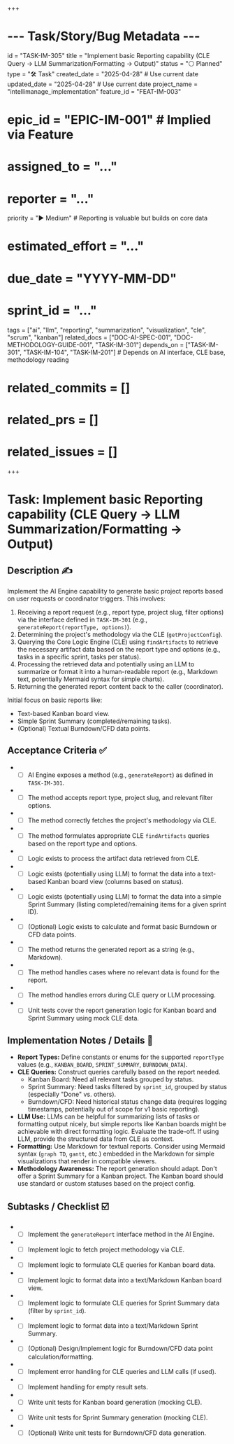 +++
# --- Task/Story/Bug Metadata ---
id = "TASK-IM-305"
title = "Implement basic Reporting capability (CLE Query -> LLM Summarization/Formatting -> Output)"
status = "⚪️ Planned"
type = "🛠️ Task"
created_date = "2025-04-28" # Use current date
updated_date = "2025-04-28" # Use current date
project_name = "intellimanage_implementation"
feature_id = "FEAT-IM-003"
# epic_id = "EPIC-IM-001" # Implied via Feature
# assigned_to = "..."
# reporter = "..."
priority = "▶️ Medium" # Reporting is valuable but builds on core data
# estimated_effort = "..."
# due_date = "YYYY-MM-DD"
# sprint_id = "..."
tags = ["ai", "llm", "reporting", "summarization", "visualization", "cle", "scrum", "kanban"]
related_docs = ["DOC-AI-SPEC-001", "DOC-METHODOLOGY-GUIDE-001", "TASK-IM-301"]
depends_on = ["TASK-IM-301", "TASK-IM-104", "TASK-IM-201"] # Depends on AI interface, CLE base, methodology reading
# related_commits = []
# related_prs = []
# related_issues = []
+++

# Task: Implement basic Reporting capability (CLE Query -> LLM Summarization/Formatting -> Output)

## Description ✍️

Implement the AI Engine capability to generate basic project reports based on user requests or coordinator triggers. This involves:
1.  Receiving a report request (e.g., report type, project slug, filter options) via the interface defined in `TASK-IM-301` (e.g., `generateReport(reportType, options)`).
2.  Determining the project's methodology via the CLE (`getProjectConfig`).
3.  Querying the Core Logic Engine (CLE) using `findArtifacts` to retrieve the necessary artifact data based on the report type and options (e.g., tasks in a specific sprint, tasks per status).
4.  Processing the retrieved data and potentially using an LLM to summarize or format it into a human-readable report (e.g., Markdown text, potentially Mermaid syntax for simple charts).
5.  Returning the generated report content back to the caller (coordinator).

Initial focus on basic reports like:
*   Text-based Kanban board view.
*   Simple Sprint Summary (completed/remaining tasks).
*   (Optional) Textual Burndown/CFD data points.

## Acceptance Criteria ✅

*   - [ ] AI Engine exposes a method (e.g., `generateReport`) as defined in `TASK-IM-301`.
*   - [ ] The method accepts report type, project slug, and relevant filter options.
*   - [ ] The method correctly fetches the project's methodology via CLE.
*   - [ ] The method formulates appropriate CLE `findArtifacts` queries based on the report type and options.
*   - [ ] Logic exists to process the artifact data retrieved from CLE.
*   - [ ] Logic exists (potentially using LLM) to format the data into a text-based Kanban board view (columns based on status).
*   - [ ] Logic exists (potentially using LLM) to format the data into a simple Sprint Summary (listing completed/remaining items for a given sprint ID).
*   - [ ] (Optional) Logic exists to calculate and format basic Burndown or CFD data points.
*   - [ ] The method returns the generated report as a string (e.g., Markdown).
*   - [ ] The method handles cases where no relevant data is found for the report.
*   - [ ] The method handles errors during CLE query or LLM processing.
*   - [ ] Unit tests cover the report generation logic for Kanban board and Sprint Summary using mock CLE data.

## Implementation Notes / Details 📝

*   **Report Types:** Define constants or enums for the supported `reportType` values (e.g., `KANBAN_BOARD`, `SPRINT_SUMMARY`, `BURNDOWN_DATA`).
*   **CLE Queries:** Construct queries carefully based on the report needed.
    *   Kanban Board: Need all relevant tasks grouped by status.
    *   Sprint Summary: Need tasks filtered by `sprint_id`, grouped by status (especially "Done" vs. others).
    *   Burndown/CFD: Need historical status change data (requires logging timestamps, potentially out of scope for v1 basic reporting).
*   **LLM Use:** LLMs can be helpful for summarizing lists of tasks or formatting output nicely, but simple reports like Kanban boards might be achievable with direct formatting logic. Evaluate the trade-off. If using LLM, provide the structured data from CLE as context.
*   **Formatting:** Use Markdown for textual reports. Consider using Mermaid syntax (`graph TD`, `gantt`, etc.) embedded in the Markdown for simple visualizations that render in compatible viewers.
*   **Methodology Awareness:** The report generation should adapt. Don't offer a Sprint Summary for a Kanban project. The Kanban board should use standard or custom statuses based on the project config.

## Subtasks / Checklist ☑️

*   - [ ] Implement the `generateReport` interface method in the AI Engine.
*   - [ ] Implement logic to fetch project methodology via CLE.
*   - [ ] Implement logic to formulate CLE queries for Kanban board data.
*   - [ ] Implement logic to format data into a text/Markdown Kanban board view.
*   - [ ] Implement logic to formulate CLE queries for Sprint Summary data (filter by `sprint_id`).
*   - [ ] Implement logic to format data into a text/Markdown Sprint Summary.
*   - [ ] (Optional) Design/Implement logic for Burndown/CFD data point calculation/formatting.
*   - [ ] Implement error handling for CLE queries and LLM calls (if used).
*   - [ ] Implement handling for empty result sets.
*   - [ ] Write unit tests for Kanban board generation (mocking CLE).
*   - [ ] Write unit tests for Sprint Summary generation (mocking CLE).
*   - [ ] (Optional) Write unit tests for Burndown/CFD data generation.
